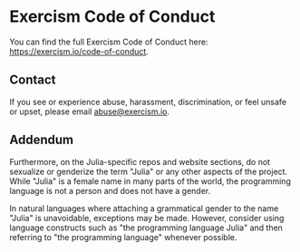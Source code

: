 # Exercism Code of Conduct

You can find the full Exercism Code of Conduct here: https://exercism.io/code-of-conduct.

## Contact

If you see or experience abuse, harassment, discrimination, or feel unsafe or upset, please email <abuse@exercism.io>.

## Addendum

Furthermore, on the Julia-specific repos and website sections, do not sexualize or genderize the term "Julia" or any other aspects of the project.
While "Julia" is a female name in many parts of the world, the programming language is not a person and does not have a gender.

In natural languages where attaching a grammatical gender to the name "Julia" is unavoidable, exceptions may be made.
However, consider using language constructs such as "the programming language Julia" and then referring to "the programming language" whenever possible.

